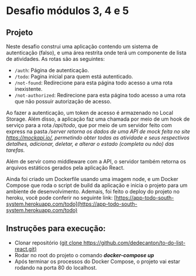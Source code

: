# Desafio módulos 3, 4 e 5

## **Projeto**

   Neste desafio construi uma aplicação contendo um sistema de autenticação (falso), e uma área restrita onde terá um componente de lista de atividades. As rotas são as seguintes: 

- `/auth`: Página de autenticação.
- `/todo`: Pagina inicial para quem está autenticado.
- `/not-found`: Redirecione para esta página todo acesso a uma rota inexistente.
- `/not-authorized`: Redirecione para esta página todo acesso a uma rota que não possuir autorização de acesso.

Ao fazer a autenticação, um token de acesso é armazenado no Local Storage. Além disso, a aplicação faz uma chamada por meio de um hook de serviço para a rota */api/todo*, que por meio de um servidor feito com express na pasta */server retorna os dados de uma API de mock feita no site https://mockapi.io/, permetindo obter todas as atividade e seus respectivos detalhes, adicionar, deletar, e alterar o estado (completa ou não) das tarefas.*

Além de servir como middleware com a API, o servidor também retorna os arquivos estáticos gerados pela aplicação React.

Ainda foi criado um Dockerfile usando uma imagem node, e um Docker Compose que roda o script de build da aplicação e inicia o projeto para um ambiente de desenvolvimento. Ademais, foi feito o deploy do projeto no heroku, você pode conferir no seguinte link:  [https://app-todo-south-system.herokuapp.com/todo](https://app-todo-south-system.herokuapp.com/todo)

## **Instruções para execução:**

- Clonar repositório ([git clone https://github.com/dedecanton/to-do-list-react.git)](https://github.com/dedecanton/to-do-list-react.git)
- Rodar no root do projeto o comando ***docker-compose up***
- Após terminar os processos do Docker Compose, o projeto vai estar rodando na porta 80 do localhost.
